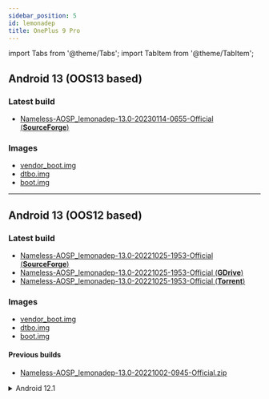 ```yaml
---
sidebar_position: 5
id: lemonadep
title: OnePlus 9 Pro
---
```



import Tabs from '@theme/Tabs'; import TabItem from '@theme/TabItem';

## Android 13 (**OOS13 based**)

### Latest build

- [Nameless-AOSP_lemonadep-13.0-20230114-0655-Official (**SourceForge**)](https://sourceforge.net/projects/nameless-aosp/files/lemonadep/Nameless-AOSP_lemonadep-13.0-20230114-0655-Official.zip)

### Images

- [vendor_boot.img](https://sourceforge.net/projects/nameless-aosp/files/lemonadep/images/14-01-2023/vendor_boot.img)
- [dtbo.img](https://sourceforge.net/projects/nameless-aosp/files/lemonadep/images/14-01-2023/dtbo.img)
- [boot.img](https://sourceforge.net/projects/nameless-aosp/files/lemonadep/images/14-01-2023/boot.img)

<hr/>

## Android 13 (**OOS12 based**)

### Latest build

- [Nameless-AOSP_lemonadep-13.0-20221025-1953-Official (**SourceForge**)](https://sourceforge.net/projects/nameless-aosp/files/lemonadep/Nameless-AOSP_lemonadep-13.0-20221025-1953-Official.zip)
- [Nameless-AOSP_lemonadep-13.0-20221025-1953-Official (**GDrive**)](https://drive.google.com/uc?id=1saJDULBDXpbbefASxe3VqUMBbmilTNf2&export=download)
- [Nameless-AOSP_lemonadep-13.0-20221025-1953-Official (**Torrent**)](https://dl.nameless.wiki/Torrents/Nameless-AOSP_lemonadep-13.0-20221025-1953-Official.zip)

### Images

- [vendor_boot.img](https://sourceforge.net/projects/nameless-aosp/files/lemonadep/images/25-10-2022/vendor_boot.img)
- [dtbo.img](https://sourceforge.net/projects/nameless-aosp/files/lemonadep/images/25-10-2022/dtbo.img)
- [boot.img](https://sourceforge.net/projects/nameless-aosp/files/lemonadep/images/25-10-2022/boot.img)

#### Previous builds

- [Nameless-AOSP_lemonadep-13.0-20221002-0945-Official.zip](https://sourceforge.net/projects/nameless-aosp/files/lemonadep/Nameless-AOSP_lemonadep-13.0-20221002-0945-Official.zip/download)

<details><summary>Android 12.1</summary>

- [Nameless-AOSP_lemonadep-12.1-20220831-0246-Official](https://sourceforge.net/projects/nameless-aosp/files/lemonadep/Nameless-AOSP_lemonadep-12.1-20220831-0246-Official.zip)
- [Nameless-AOSP_lemonadep-12.1-20220830-1523-Official](https://sourceforge.net/projects/nameless-aosp/files/lemonadep/Nameless-AOSP_lemonadep-12.1-20220830-1523-Official.zip)
- [Nameless-AOSP_lemonadep-12.1-20220825-1501-Official](https://sourceforge.net/projects/nameless-aosp/files/lemonadep/Nameless-AOSP_lemonadep-12.1-20220825-1501-Official.zip)

[More builds at sourceforge](https://sourceforge.net/projects/nameless-aosp/files/lemonadep/)

### Images 
- [dtbo.img](https://sourceforge.net/projects/nameless-aosp/files/lemonadep/images/02-10-2022/dtbo.img/download)
- [vendor_boot.img](https://sourceforge.net/projects/nameless-aosp/files/lemonadep/images/02-10-2022/vendor_boot.img/download)
- [boot.img](https://sourceforge.net/projects/nameless-aosp/files/lemonadep/images/02-10-2022/boot.img/download)

</details>
